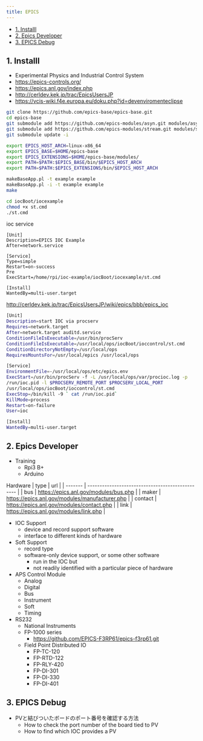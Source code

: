 ```yaml
---
title: EPICS
---
```


- [1. Installl](#1-installl)
- [2. Epics Developer](#2-epics-developer)
- [3. EPICS Debug](#3-epics-debug)

## 1. Installl

- Experimental Physics and Industrial Control System
- <https://epics-controls.org/>
- <https://epics.anl.gov/index.php>
- <http://cerldev.kek.jp/trac/EpicsUsersJP>
- <https://vcis-wiki.f4e.europa.eu/doku.php?id=devenviromenteclipse>

```bash
git clone https://github.com/epics-base/epics-base.git
cd epics-base
git submodule add https://github.com/epics-modules/asyn.git modules/asyn
git submodule add https://github.com/epics-modules/stream.git modules/stream
git submodule update -i
```

```bash
export EPICS_HOST_ARCH=linux-x86_64
export EPICS_BASE=$HOME/epics-base
export EPICS_EXTENSIONS=$HOME/epics-base/modules/
export PATH=$PATH:$EPICS_BASE/bin/$EPICS_HOST_ARCH
export PATH=$PATH:$EPICS_EXTENSIONS/bin/$EPICS_HOST_ARCH
```

```bash
makeBaseApp.pl -t example example
makeBaseApp.pl -i -t example example
make

cd iocBoot/iocexample
chmod +x st.cmd
./st.cmd
```

ioc service

```text
[Unit]
Description=EPICS IOC Example
After=network.service

[Service]
Type=simple
Restart=on-success
Pre
ExecStart=/home/rpi/ioc-example/iocBoot/iocexample/st.cmd

[Install]
WantedBy=multi-user.target
```

<http://cerldev.kek.jp/trac/EpicsUsersJP/wiki/epics/bbb/epics_ioc>

```bash
[Unit]
Description=start IOC via procserv
Requires=network.target
After=network.target auditd.service
ConditionFileIsExecutable=/usr/bin/procServ
ConditionFileIsExecutable=/usr/local/ops/iocBoot/ioccontrol/st.cmd
ConditionDirectoryNotEmpty=/usr/local/ops
RequiresMountsFor=/usr/local/epics /usr/local/ops

[Service]
EnvironmentFile=-/usr/local/ops/etc/epics.env
ExecStart=/usr/bin/procServ -f -L /usr/local/ops/var/procioc.log -p
/run/ioc.pid -l $PROCSERV_REMOTE_PORT $PROCSERV_LOCAL_PORT
/usr/local/ops/iocBoot/ioccontrol/st.cmd
ExecStop=/bin/kill -9 ` cat /run/ioc.pid`
KillMode=process
Restart=on-failure
User=ioc

[Install]
WantedBy=multi-user.target
```

## 2. Epics Developer

- Training
  - Rpi3 B+
  - Arduino

Hardware
| type    | url                                              |
| ------- | ------------------------------------------------ |
| bus     | <https://epics.anl.gov/modules/bus.php>          |
| maker   | <https://epics.anl.gov/modules/manufacturer.php> |
| contact | <https://epics.anl.gov/modules/contact.php>      |
| link    | <https://epics.anl.gov/modules/link.php>         |

- IOC Support
  - device and record support software
  - interface to different kinds of hardware
- Soft Support
  - record type
  - software-only device support, or some other software
    - run in the IOC but
    - not readily identified with a particular piece of hardware
- APS Control Module
  - Analog
  - Digital
  - Bus
  - Instrument
  - Soft
  - Timing
- RS232
  - National Instruments
  - FP-1000 series
    - <https://github.com/EPICS-F3RP61/epics-f3rp61.git>
  - Field Point Distributed IO
    - FP-TC-120
    - FP-RTD-122
    - FP-RLY-420
    - FP-DI-301
    - FP-DI-330
    - FP-DI-401

## 3. EPICS Debug

- PVと結びついたボードのポート番号を確認する方法
  - How to check the port number of the board tied to PV
  - How to find which IOC provides a PV
